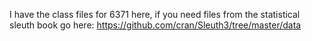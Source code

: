 I have the class files for 6371 here, if you need files from the statistical sleuth book go here:
https://github.com/cran/Sleuth3/tree/master/data
